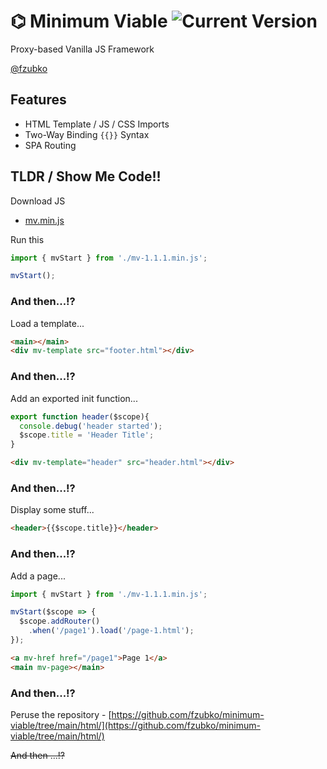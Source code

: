 # &#x232C; Minimum Viable ![Current Version](https://img.shields.io/badge/version-1.1.1-green.svg)

Proxy-based Vanilla JS Framework

[@fzubko](https://www.github.com/fzubko)



## Features

- HTML Template / JS / CSS Imports
- Two-Way Binding ```{{}}``` Syntax
- SPA Routing



## TLDR / Show Me Code!!

Download JS
- [mv.min.js](https://github.com/fzubko/minimum-viable/blob/main/js/mv-1.1.1.min.js)

Run this

```js
import { mvStart } from './mv-1.1.1.min.js';

mvStart();
```

### And then...!?

Load a template...

```html
<main></main>
<div mv-template src="footer.html"></div>
```

### And then...!?

Add an exported init function...

```js
export function header($scope){
  console.debug('header started');
  $scope.title = 'Header Title';
}
```

```html
<div mv-template="header" src="header.html"></div>
```

### And then...!?

Display some stuff...

```html
<header>{{$scope.title}}</header>
```


### And then...!?

Add a page...

```js
import { mvStart } from './mv-1.1.1.min.js';

mvStart($scope => {
  $scope.addRouter()
    .when('/page1').load('/page-1.html');
});
```
```html
<a mv-href href="/page1">Page 1</a>
<main mv-page></main>
```

### And then...!?

Peruse the repository -
[https://github.com/fzubko/minimum-viable/tree/main/html/](https://github.com/fzubko/minimum-viable/tree/main/html/)

~~And then ...!?~~